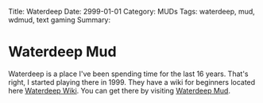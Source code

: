 Title: Waterdeep
Date: 2999-01-01
Category: MUDs
Tags: waterdeep, mud, wdmud, text gaming
Summary:

# Waterdeep Mud

Waterdeep is a place I've been spending time for the last 16 years. That's right, I started playing there in 1999. They have a wiki for beginners located here [Waterdeep Wiki](http://wiki.waterdeep.info/index.php?title=Main_Page "Waterdeep Wiki"). You can get there by visiting [Waterdeep Mud](telnet://waterdeep.org:4200 "Waterdeep Mud").
